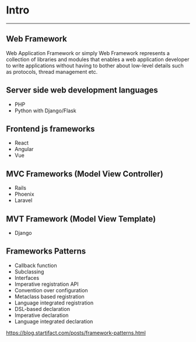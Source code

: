 # Intro

---

## Web Framework

Web Application Framework or simply Web Framework represents a collection of libraries and modules that enables a web application developer to write applications without having to bother about low-level details such as protocols, thread management etc.

## Server side web development languages

- PHP
- Python with Django/Flask

## Frontend js frameworks

- React
- Angular
- Vue

## MVC Frameworks (Model View Controller)

- Rails
- Phoenix
- Laravel

## MVT Framework (Model View Template)

- Django

## Frameworks Patterns

- Callback function
- Subclassing
- Interfaces
- Imperative registration API
- Convention over configuration
- Metaclass based registration
- Language integrated registration
- DSL-based declaration
- Imperative declaration
- Language integrated declaration

<https://blog.startifact.com/posts/framework-patterns.html>
